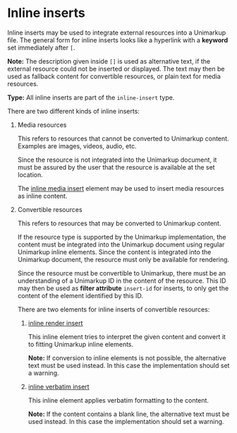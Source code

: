 # Inline inserts

Inline inserts may be used to integrate external resources into a Unimarkup file.
The general form for inline inserts looks like a hyperlink with a **keyword** set immediately after `[`.

**Note:** The description given inside `[]` is used as alternative text, if the external resource could not be inserted or displayed. The text may then be used as fallback content for convertible resources, or plain text for media resources.

**Type:** All inline inserts are part of the `inline-insert` type.

There are two different kinds of inline inserts:

1. Media resources

   This refers to resources that cannot be converted to Unimarkup content.
   Examples are images, videos, audio, etc.

   Since the resource is not integrated into the Unimarkup document, it must be assured by the user that the resource is available at the set location.

   The [inline media insert](/markup/inlines/boxes/inserts/inline-media-insert) element may be used to insert media resources as inline content.

2. Convertible resources

   This refers to resources that may be converted to Unimarkup content.
   
   If the resource type is supported by the Unimarkup implementation, the content must be integrated into the Unimarkup document using regular Unimarkup inline elements.
   Since the content is integrated into the Unimarkup document, the resource must only be available for rendering.

   Since the resource must be convertible to Unimarkup, there must be an understanding of a Unimarkup ID in the content of the resource.
   This ID may then be used as **filter attribute** `insert-id` for inserts, to only get the content of the element identified by this ID.

   There are two elements for inline inserts of convertible resources:

   1. [inline render insert](/markup/inlines/boxes/inserts/inline-render-insert)

      This inline element tries to interpret the given content and convert it to fitting Unimarkup inline elements.

      **Note:** If conversion to inline elements is not possible, the alternative text must be used instead. In this case the implementation should set a warning.

   2. [inline verbatim insert](/markup/inlines/boxes/inserts/inline-verbatim-insert)

      This inline element applies verbatim formatting to the content.

      **Note:** If the content contains a blank line, the alternative text must be used instead. In this case the implementation should set a warning.
